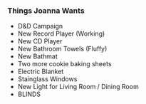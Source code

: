 
### Things Joanna Wants

- D&D Campaign
- New Record Player (Working)
- New CD Player
- New Bathroom Towels (Fluffy)
- New Bathmat
- Two more cookie baking sheets
- Electric Blanket
- Stainglass Windows
- New Light for Living Room / Dining Room
- BLINDS
